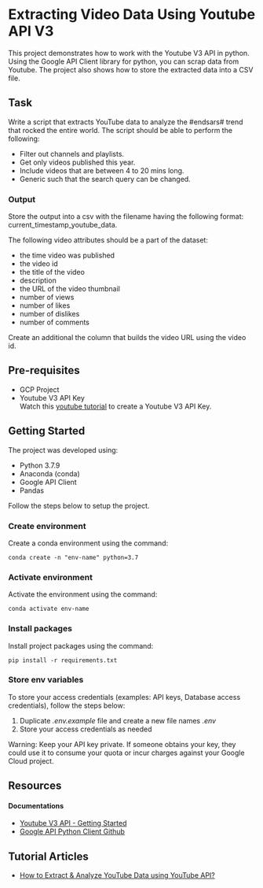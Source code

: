 # Extracting Video Data Using Youtube API V3

This project demonstrates how to work with the Youtube V3 API in python. Using the Google API Client library for python, you can scrap data from Youtube. The project also shows how  to store the extracted data into a CSV file.

## Task

Write a script that extracts YouTube data to analyze the #endsars# trend that rocked the entire world.
The script should be able to perform the following:

* Filter out channels and playlists.
* Get only videos published this year.
* Include videos that are between 4 to 20 mins long.
* Generic such that the search query can be changed.

### Output

Store the output into a csv with the filename having the following format: current_timestamp_youtube_data.

The following video attributes should be a part of the dataset:

* the time video was published
* the video id
* the title of the video
* description
* the URL of the video thumbnail
* number of views
* number of likes
* number of dislikes
* number of comments

Create an additional the column that builds the video URL using the video id.

## Pre-requisites

* GCP Project
* Youtube V3 API Key  
Watch this [youtube tutorial](https://www.youtube.com/watch?v=sVEytWDWYwM)  to create a Youtube V3 API Key.

## Getting Started

The project was developed using:

* Python 3.7.9
* Anaconda (conda)
* Google API Client
* Pandas

Follow the steps below to setup the project.
### Create environment

Create a conda environment using the command:
```
conda create -n "env-name" python=3.7
```

### Activate environment

Activate the environment using the command:
```
conda activate env-name
```

### Install packages

Install project packages using the command:
```
pip install -r requirements.txt
```

### Store env variables

To store your access credentials (examples: API keys, Database access credentials), follow the steps below: 

1. Duplicate *.env.example* file and create a new file names *.env*
2. Store your access credentials as needed


Warning: Keep your API key private. If someone obtains your key, they could use it to consume your quota or incur charges against your Google Cloud project.




## Resources

#### Documentations

* [Youtube V3 API - Getting Started](https://developers.google.com/youtube/v3/getting-started)
* [Google API Python Client Github](https://github.com/googleapis/google-api-python-client/blob/master/docs/start.md)

## Tutorial Articles

* [How to Extract & Analyze YouTube Data using YouTube API?](https://www.analyticssteps.com/blogs/how-extract-analyze-youtube-data-using-youtube-api)
